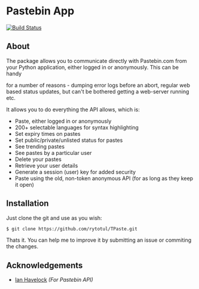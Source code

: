 # Pastebin App
[![Build Status](https://travis-ci.org/rytotul/TPaste.svg?branch=master)](https://travis-ci.org/rytotul/TPaste)

## About
The package allows you to communicate directly with Pastebin.com from your Python application, either logged in or anonymously. This can be handy 

for a number of reasons - dumping error logs before an abort, regular web based status updates, but can't be bothered getting a web-server running etc.

It allows you to do everything the API allows, which is:

- Paste, either logged in or anonymously
- 200+ selectable languages for syntax highlighting
- Set expiry times on pastes
- Set public/private/unlisted status for pastes
- See trending pastes
- See pastes by a particular user
- Delete your pastes
- Retrieve your user details
- Generate a session (user) key for added security
- Paste using the old, non-token anonymous API (for as long as they keep it open)

## Installation

Just clone the git and use as you wish:
``` bash
$ git clone https://github.com/rytotul/TPaste.git
```

Thats it.
You can help me to improve it by submitting an issue or commiting the changes. 

## Acknowledgements
- [Ian Havelock](https://github.com/Morrolan) _(For Pastebin API)_
